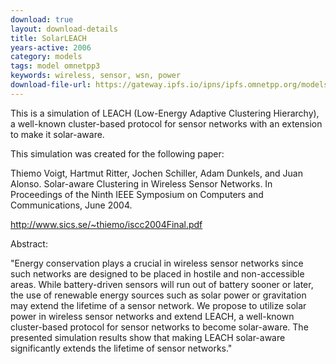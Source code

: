 ```yaml
---
download: true
layout: download-details
title: SolarLEACH
years-active: 2006
category: models
tags: model omnetpp3
keywords: wireless, sensor, wsn, power
download-file-url: https://gateway.ipfs.io/ipns/ipfs.omnetpp.org/models/SolarLEACH-1.01.tgz
---
```


This is a simulation of LEACH (Low-Energy Adaptive Clustering Hierarchy), a
well-known cluster-based protocol for sensor networks with an extension to make
it solar-aware.

This simulation was created for the following paper:

Thiemo Voigt, Hartmut Ritter, Jochen Schiller, Adam Dunkels, and Juan
Alonso. Solar-aware Clustering in Wireless Sensor Networks. In
Proceedings of the Ninth IEEE Symposium on Computers and Communications,
June 2004.

http://www.sics.se/~thiemo/iscc2004Final.pdf

Abstract:

"Energy conservation plays a crucial in wireless sensor
networks since such networks are designed to be placed in
hostile and non-accessible areas. While battery-driven sensors
will run out of battery sooner or later, the use of renewable
energy sources such as solar power or gravitation
may extend the lifetime of a sensor network. We propose to
utilize solar power in wireless sensor networks and extend
LEACH, a well-known cluster-based protocol for sensor networks
to become solar-aware. The presented simulation
results show that making LEACH solar-aware significantly
extends the lifetime of sensor networks."
